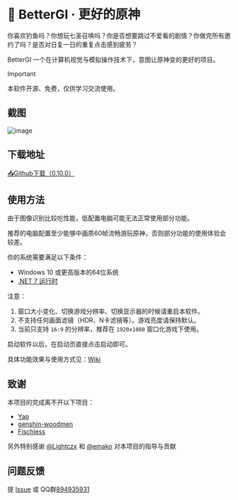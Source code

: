 # 🍨 BetterGI · 更好的原神

你喜欢钓鱼吗？你想玩七圣召唤吗？你是否想要跳过不爱看的剧情？你做完所有邀约了吗？是否对日复一日的重复点击感到疲劳？

BetterGI 一个在计算机视觉与模拟操作技术下，意图让原神变的更好的项目。

> [!IMPORTANT]  
> 本软件开源、免费，仅供学习交流使用。

## 截图

![image](https://github.com/babalae/better-genshin-impact/assets/15783049/813570c4-3816-4850-ac16-799af4f3cc5f)


## 下载地址

[📥Github下载（0.10.0）](https://github.com/babalae/better-genshin-impact/releases/download/0.10.0/BetterGI.v0.10.0.zip)


## 使用方法
由于图像识别比较吃性能，低配置电脑可能无法正常使用部分功能。

推荐的电脑配置至少能够中画质60帧流畅游玩原神，否则部分功能的使用体验会较差。

你的系统需要满足以下条件：
  * Windows 10 或更高版本的64位系统
  * [.NET 7 运行时](https://dotnet.microsoft.com/zh-cn/download/dotnet/latest/runtime)

注意：
1. 窗口大小变化、切换游戏分辨率、切换显示器的时候请重启本软件。
2. 不支持任何画面滤镜（HDR、N卡滤镜等）。游戏亮度请保持默认。
3. 当前只支持 `16:9` 的分辨率，推荐在 `1920x1080` 窗口化游戏下使用。

启动软件以后，在启动页直接点击启动即可。

具体功能效果与使用方式见：[Wiki](https://github.com/babalae/better-genshin-impact)

## 致谢

本项目的完成离不开以下项目：
* [Yap](https://github.com/Alex-Beng/Yap)
* [genshin-woodmen](https://github.com/genshin-matrix/genshin-woodmen)
* [Fischless](https://github.com/genshin-matrix/Fischless)

另外特别感谢 [@Lightczx](https://github.com/Lightczx) 和 [@emako](https://github.com/emako) 对本项目的指导与贡献


## 问题反馈

提 [Issue](https://github.com/babalae/genius-invokation-auto-toy/issues) 或 QQ群[894935931](https://qm.qq.com/cgi-bin/qm/qr?k=u9Ij0HrDVQhvcoFvaiQGv38V3R7ZNY6K&jump_from=webapi&authKey=N++f74HhGHDzFje1dDD6E8vzuf45jmSFaPiVbc3Z7x/nTUWGwZ3UdSPqYQqPfOXK)
